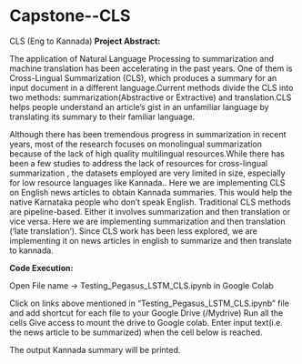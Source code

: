 # Capstone--CLS
CLS (Eng to Kannada)
**Project Abstract:**

The application of Natural Language Processing to summarization and machine translation has been accelerating in the past years. One of them is Cross-Lingual Summarization (CLS), which produces a summary for an input document in a different language.Current methods divide the CLS into two methods: summarization(Abstractive or Extractive) and translation.CLS helps people understand an article’s gist in an unfamiliar language by translating its summary to their familiar language.

Although there has been tremendous progress in summarization in recent years, most of the research focuses on monolingual summarization because of the lack of high quality multilingual resources.While there has been a few studies to address the lack of resources for cross-lingual summarization , the datasets employed are very limited in size, especially for low resource languages like Kannada.. Here we are implementing CLS on English news articles to obtain Kannada summaries. This would help the native Karnataka  people who don’t speak English. Traditional CLS methods are pipeline-based. Either it involves summarization and then translation or vice versa. Here we are implementing summarization and then translation (‘late translation’). Since CLS work has been less explored, we are implementing it on news articles in english to summarize and then translate to kannada.




**Code Execution:**

Open File name → Testing_Pegasus_LSTM_CLS.ipynb in Google Colab 


Click on links above mentioned in “Testing_Pegasus_LSTM_CLS.ipynb” file and add shortcut for each file to your Google Drive (/Mydrive)
Run all the cells 
Give access to mount the drive to Google colab.
Enter input text(i.e. the news article to be summarized) when the cell below is reached.

The output Kannada summary will be printed. 

